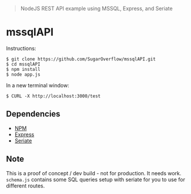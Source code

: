 > NodeJS  REST API  example using MSSQL, Express, and Seriate

# mssqlAPI

Instructions:

```
$ git clone https://github.com/SugarOverflow/mssqlAPI.git
$ cd mssqlAPI
$ npm install
$ node app.js
```

In a new terminal window:

```
$ CURL -X http://localhost:3000/test
```

## Dependencies
 - [NPM](https://www.npmjs.com/)
 - [Express](https://github.com/strongloop/express)
 - [Seriate](https://github.com/LeanKit-Labs/seriate)

## Note

This is a proof of concept / dev build - not for production. It needs work.
```schema.js``` contains some SQL queries setup with seriate for you to use for different routes.
